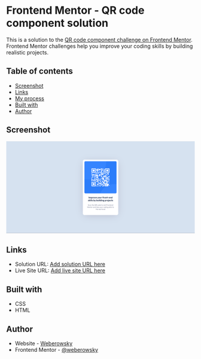 # Frontend Mentor - QR code component solution

This is a solution to the [QR code component challenge on Frontend Mentor](https://www.frontendmentor.io/challenges/qr-code-component-iux_sIO_H). Frontend Mentor challenges help you improve your coding skills by building realistic projects. 

## Table of contents

- [Screenshot](#screenshot)
- [Links](#links)
- [My process](#my-process)
- [Built with](#built-with)
- [Author](#author)

## Screenshot

![](./screenshots/ss1.png)

## Links

- Solution URL: [Add solution URL here](https://your-solution-url.com)
- Live Site URL: [Add live site URL here](https://weberowsky.github.io/qrcode)

## Built with

- CSS
- HTML

## Author

- Website - [Weberowsky](https://weberowsky.space)
- Frontend Mentor - [@weberowsky](https://www.frontendmentor.io/profile/weberowsky)
